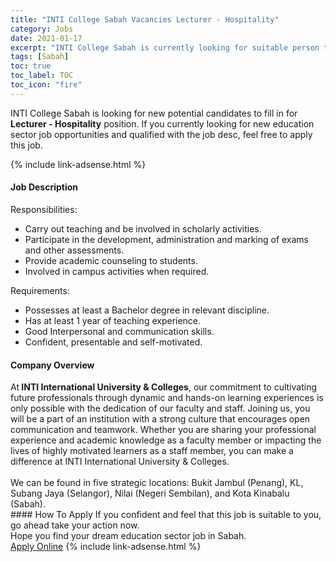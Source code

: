 ```yaml
---
title: "INTI College Sabah Vacancies Lecturer - Hospitality" 
category: Jobs 
date: 2021-01-17 
excerpt: "INTI College Sabah is currently looking for suitable person to fill in the Lecturer - Hospitality which positioned at Sabah" 
tags: [Sabah] 
toc: true 
toc_label: TOC 
toc_icon: "fire" 
--- 
```


<p>INTI College Sabah is looking for new potential candidates to fill in for <b>Lecturer - Hospitality</b> position. If you currently looking for new education sector job opportunities and qualified with the job desc, feel free to apply this job.
</p>{% include link-adsense.html %} 
 <div><div><h4>Job Description</h4></div><div><div><span><div><div>Responsibilities:<ul><li>Carry out teaching and be involved in scholarly activities.</li><li>Participate in the development, administration and marking of exams and other assessments.</li><li>Provide academic counseling to students.</li><li>Involved in campus activities when required.</li></ul><div>Requirements:</div><ul><li>Possesses at least a Bachelor degree in relevant discipline.</li><li>Has at least 1 year of teaching experience.</li><li>Good Interpersonal and communication skills.</li><li>Confident, presentable and self-motivated.</li></ul></div></div></span></div></div></div> 
<div><div><h4>Company Overview</h4></div><div><div><span><div><div>
<div>
		At<strong> INTI International University &amp; Colleges</strong>, our commitment to cultivating future professionals through dynamic and hands-on learning experiences is only possible with the dedication of our faculty and staff. Joining us, you will be a part of an institution with a strong culture that encourages open communication and teamwork. Whether you are sharing your professional experience and academic knowledge as a faculty member or impacting the lives of highly motivated learners as a staff member, you can make a difference at INTI International University &amp; Colleges.&#160;<br>
<br>
		We can be found in five strategic locations: Bukit Jambul (Penang), KL, Subang Jaya (Selangor), Nilai (Negeri Sembilan), and Kota Kinabalu (Sabah).&#160;</div>
</div></div></span></div></div></div> 
#### How To Apply 
If you confident and feel that this job is suitable to you, go ahead take your action now. <br/> 
Hope you find your dream education sector job in Sabah. <br/> 
<a href="https://www.jobstreet.com.my/en/job/lecturer-hospitality-4464713?jobId=jobstreet-my-job-4464713&sectionRank=27&token=0~90d69b3a-d146-4eb8-a346-26905acbe071&fr=SRP%20View%20In%20New%20Ta" class="btn btn--info" target="_blank" rel="nofollow noopenner">Apply Online</a> 
{% include link-adsense.html %} 